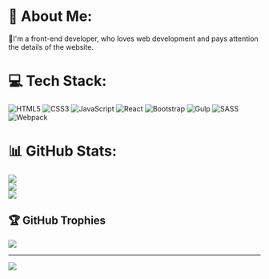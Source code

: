 # 💫 About Me:
🤟I'm a front-end developer, who loves web development and pays attention the details of the website.


# 💻 Tech Stack:
![HTML5](https://img.shields.io/badge/html5-%23E34F26.svg?style=for-the-badge&logo=html5&logoColor=white) ![CSS3](https://img.shields.io/badge/css3-%231572B6.svg?style=for-the-badge&logo=css3&logoColor=white) ![JavaScript](https://img.shields.io/badge/javascript-%23323330.svg?style=for-the-badge&logo=javascript&logoColor=%23F7DF1E) ![React](https://img.shields.io/badge/react-%2320232a.svg?style=for-the-badge&logo=react&logoColor=%2361DAFB) ![Bootstrap](https://img.shields.io/badge/bootstrap-%23563D7C.svg?style=for-the-badge&logo=bootstrap&logoColor=white) ![Gulp](https://img.shields.io/badge/GULP-%23CF4647.svg?style=for-the-badge&logo=gulp&logoColor=white) ![SASS](https://img.shields.io/badge/SASS-hotpink.svg?style=for-the-badge&logo=SASS&logoColor=white) ![Webpack](https://img.shields.io/badge/webpack-%238DD6F9.svg?style=for-the-badge&logo=webpack&logoColor=black)
# 📊 GitHub Stats:
![](https://github-readme-stats.vercel.app/api?username=stclamp&theme=dark&hide_border=false&include_all_commits=true&count_private=false)<br/>
![](https://github-readme-streak-stats.herokuapp.com/?user=stclamp&theme=dark&hide_border=false)<br/>
![](https://github-readme-stats.vercel.app/api/top-langs/?username=stclamp&theme=dark&hide_border=false&include_all_commits=true&count_private=false&layout=compact)

## 🏆 GitHub Trophies
![](https://github-profile-trophy.vercel.app/?username=stclamp&theme=radical&no-frame=false&no-bg=false&margin-w=4)

---
[![](https://visitcount.itsvg.in/api?id=stclamp&icon=0&color=12)](https://visitcount.itsvg.in)
